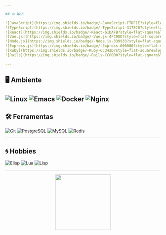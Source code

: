 ```yaml
---

## 🌐 Web

![JavaScript](https://img.shields.io/badge/-JavaScript-F7DF1E?style=flat-square&logo=javascript&logoColor=black)
![TypeScript](https://img.shields.io/badge/-TypeScript-3178C6?style=flat-square&logo=typescript&logoColor=white)
![React](https://img.shields.io/badge/-React-61DAFB?style=flat-square&logo=react&logoColor=black)
![Vue.js](https://img.shields.io/badge/-Vue.js-4FC08D?style=flat-square&logo=vuedotjs&logoColor=white)
![Node.js](https://img.shields.io/badge/-Node.js-339933?style=flat-square&logo=node.js&logoColor=white)
![Express.js](https://img.shields.io/badge/-Express-000000?style=flat-square&logo=express&logoColor=white)
![Ruby](https://img.shields.io/badge/-Ruby-CC342D?style=flat-square&logo=ruby&logoColor=white)
![Rails](https://img.shields.io/badge/-Rails-CC0000?style=flat-square&logo=rubyonrails&logoColor=white)

---
```


## 🖥️ Ambiente

![Linux](https://img.shields.io/badge/-Linux-FCC624?style=flat-square&logo=linux&logoColor=black)
![Emacs](https://img.shields.io/badge/-Emacs-808080?style=flat-square&logo=gnuemacs&logoColor=white)
![Docker](https://img.shields.io/badge/-Docker-2496ED?style=flat-square&logo=docker&logoColor=white)
![Nginx](https://img.shields.io/badge/-Nginx-009639?style=flat-square&logo=nginx&logoColor=white)
---

## 🛠️ Ferramentas

![Git](https://img.shields.io/badge/-Git-F05032?style=flat-square&logo=git&logoColor=white)
![PostgreSQL](https://img.shields.io/badge/-PostgreSQL-336791?style=flat-square&logo=postgresql&logoColor=white)
![MySQL](https://img.shields.io/badge/-MySQL-4479A1?style=flat-square&logo=mysql&logoColor=white)
![Redis](https://img.shields.io/badge/-Redis-DC382D?style=flat-square&logo=redis&logoColor=white)

---

## 🌀 Hobbies

![Elisp](https://img.shields.io/badge/-.emacs-808080?style=flat-square&logo=gnuemacs&logoColor=white)
![Lua](https://img.shields.io/badge/-Lua-000000?style=flat-square&logo=lua&logoColor=white)
![Lisp](https://img.shields.io/badge/-Lisp-purple?style=flat-square&logo=lisp&logoColor=white)

---
<!-- GitHub Stats -->
<p align="center">
  <img height="180em" src="https://github-readme-stats.vercel.app/api/top-langs/?username=csrand&layout=compact&theme=radical&langs_count=8" />
</p>


